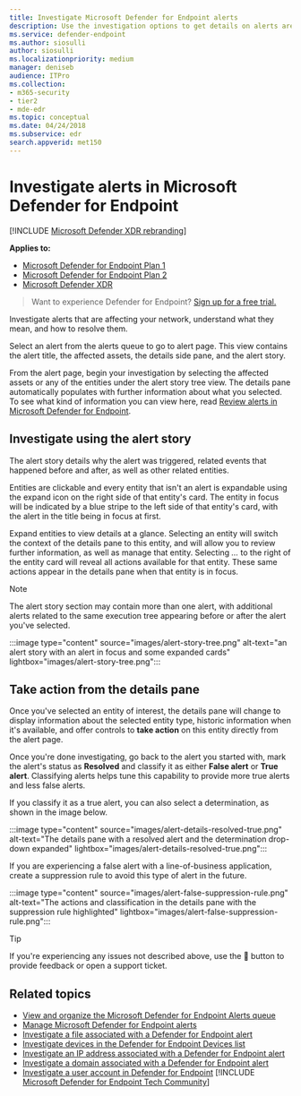 ```yaml
---
title: Investigate Microsoft Defender for Endpoint alerts
description: Use the investigation options to get details on alerts are affecting your network, what they mean, and how to resolve them.
ms.service: defender-endpoint
ms.author: siosulli
author: siosulli
ms.localizationpriority: medium
manager: deniseb
audience: ITPro
ms.collection: 
- m365-security
- tier2
- mde-edr
ms.topic: conceptual
ms.date: 04/24/2018
ms.subservice: edr
search.appverid: met150
---
```


# Investigate alerts in Microsoft Defender for Endpoint

[!INCLUDE [Microsoft Defender XDR rebranding](../../includes/microsoft-defender.md)]

**Applies to:**
- [Microsoft Defender for Endpoint Plan 1](https://go.microsoft.com/fwlink/p/?linkid=2154037)
- [Microsoft Defender for Endpoint Plan 2](https://go.microsoft.com/fwlink/p/?linkid=2154037)
- [Microsoft Defender XDR](https://go.microsoft.com/fwlink/?linkid=2118804)

> Want to experience Defender for Endpoint? [Sign up for a free trial.](https://signup.microsoft.com/create-account/signup?products=7f379fee-c4f9-4278-b0a1-e4c8c2fcdf7e&ru=https://aka.ms/MDEp2OpenTrial?ocid=docs-wdatp-investigatealerts-abovefoldlink)

Investigate alerts that are affecting your network, understand what they mean, and how to resolve them.

Select an alert from the alerts queue to go to alert page. This view contains the alert title, the affected assets, the details side pane, and the alert story.

From the alert page, begin your investigation by selecting the affected assets or any of the entities under the alert story tree view. The details pane automatically populates with further information about what you selected. To see what kind of information you can view here, read [Review alerts in Microsoft Defender for Endpoint](/microsoft-365/security/defender-endpoint/review-alerts).

## Investigate using the alert story

The alert story details why the alert was triggered, related events that happened before and after, as well as other related entities.

Entities are clickable and every entity that isn't an alert is expandable using the expand icon on the right side of that entity's card. The entity in focus will be indicated by a blue stripe to the left side of that entity's card, with the alert in the title being in focus at first.

Expand entities to view details at a glance. Selecting an entity will switch the context of the details pane to this entity, and will allow you to review further information, as well as manage that entity. Selecting *...* to the right of the entity card will reveal all actions available for that entity. These same actions appear in the details pane when that entity is in focus.

> [!NOTE]
> The alert story section may contain more than one alert, with additional alerts related to the same execution tree appearing before or after the alert you've selected.

:::image type="content" source="images/alert-story-tree.png" alt-text="an alert story with an alert in focus and some expanded cards" lightbox="images/alert-story-tree.png":::

## Take action from the details pane

Once you've selected an entity of interest, the details pane will change to display information about the selected entity type, historic information when it's available, and offer controls to **take action** on this entity directly from the alert page.

Once you're done investigating, go back to the alert you started with, mark the alert's status as **Resolved** and classify it as either **False alert** or **True alert**. Classifying alerts helps tune this capability to provide more true alerts and less false alerts.

If you classify it as a true alert, you can also select a determination, as shown in the image below.

:::image type="content" source="images/alert-details-resolved-true.png" alt-text="The details pane with a resolved alert and the determination drop-down expanded" lightbox="images/alert-details-resolved-true.png":::

If you are experiencing a false alert with a line-of-business application, create a suppression rule to avoid this type of alert in the future.

:::image type="content" source="images/alert-false-suppression-rule.png" alt-text="The actions and classification in the details pane with the suppression rule highlighted" lightbox="images/alert-false-suppression-rule.png":::

> [!TIP]
> If you're experiencing any issues not described above, use the 🙂 button to provide feedback or open a support ticket.

## Related topics

- [View and organize the Microsoft Defender for Endpoint Alerts queue](alerts-queue.md)
- [Manage Microsoft Defender for Endpoint alerts](manage-alerts.md)
- [Investigate a file associated with a Defender for Endpoint alert](investigate-files.md)
- [Investigate devices in the Defender for Endpoint Devices list](investigate-machines.md)
- [Investigate an IP address associated with a Defender for Endpoint alert](investigate-ip.md)
- [Investigate a domain associated with a Defender for Endpoint alert](investigate-domain.md)
- [Investigate a user account in Defender for Endpoint](investigate-user.md)
[!INCLUDE [Microsoft Defender for Endpoint Tech Community](../../includes/defender-mde-techcommunity.md)]
